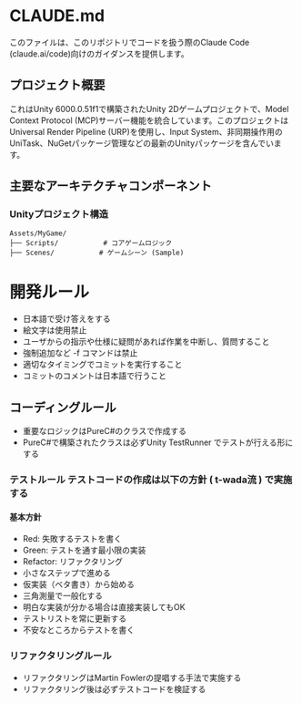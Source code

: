 # CLAUDE.md

このファイルは、このリポジトリでコードを扱う際のClaude Code (claude.ai/code)向けのガイダンスを提供します。

## プロジェクト概要

これはUnity 6000.0.51f1で構築されたUnity 2Dゲームプロジェクトで、Model Context Protocol (MCP)サーバー機能を統合しています。このプロジェクトはUniversal Render Pipeline (URP)を使用し、Input System、非同期操作用のUniTask、NuGetパッケージ管理などの最新のUnityパッケージを含んでいます。

## 主要なアーキテクチャコンポーネント

### Unityプロジェクト構造
```
Assets/MyGame/
├── Scripts/           # コアゲームロジック
├── Scenes/           # ゲームシーン (Sample)
```

# 開発ルール

- 日本語で受け答えをする
- 絵文字は使用禁止
- ユーザからの指示や仕様に疑問があれば作業を中断し、質問すること
- 強制追加など -f コマンドは禁止
- 適切なタイミングでコミットを実行すること
- コミットのコメントは日本語で行うこと

## コーディングルール
- 重要なロジックはPureC#のクラスで作成する
- PureC#で構築されたクラスは必ずUnity TestRunner でテストが行える形にする

### テストルール テストコードの作成は以下の方針 ( t-wada流 ) で実施する
#### 基本方針
- Red: 失敗するテストを書く
- Green: テストを通す最小限の実装
- Refactor: リファクタリング
- 小さなステップで進める
- 仮実装（ベタ書き）から始める
- 三角測量で一般化する
- 明白な実装が分かる場合は直接実装してもOK
- テストリストを常に更新する
- 不安なところからテストを書く

### リファクタリングルール
- リファクタリングはMartin Fowlerの提唱する手法で実施する
- リファクタリング後は必ずテストコードを検証する
